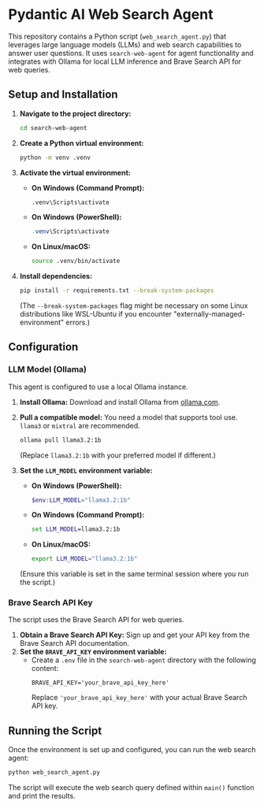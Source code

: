# Pydantic AI Web Search Agent

This repository contains a Python script (`web_search_agent.py`) that leverages large language models (LLMs) and web search capabilities to answer user questions. It uses `search-web-agent` for agent functionality and integrates with Ollama for local LLM inference and Brave Search API for web queries.

## Setup and Installation

1.  **Navigate to the project directory:**
    ```bash
    cd search-web-agent
    ```

2.  **Create a Python virtual environment:**
    ```bash
    python -m venv .venv
    ```

3.  **Activate the virtual environment:**
    *   **On Windows (Command Prompt):**
        ```cmd
        .venv\Scripts\activate
        ```
    *   **On Windows (PowerShell):**
        ```powershell
        .venv\Scripts\activate
        ```
    *   **On Linux/macOS:**
        ```bash
        source .venv/bin/activate
        ```

4.  **Install dependencies:**
    ```bash
    pip install -r requirements.txt --break-system-packages
    ```
    (The `--break-system-packages` flag might be necessary on some Linux distributions like WSL-Ubuntu if you encounter "externally-managed-environment" errors.)

## Configuration

### LLM Model (Ollama)

This agent is configured to use a local Ollama instance.

1.  **Install Ollama:** Download and install Ollama from [ollama.com](https://ollama.com/).
2.  **Pull a compatible model:** You need a model that supports tool use. `llama3` or `mixtral` are recommended.
    ```bash
    ollama pull llama3.2:1b
    ```
    (Replace `llama3.2:1b` with your preferred model if different.)

3.  **Set the `LLM_MODEL` environment variable:**
    *   **On Windows (PowerShell):**
        ```powershell
        $env:LLM_MODEL="llama3.2:1b"
        ```
    *   **On Windows (Command Prompt):**
        ```cmd
        set LLM_MODEL=llama3.2:1b
        ```
    *   **On Linux/macOS:**
        ```bash
        export LLM_MODEL="llama3.2:1b"
        ```
    (Ensure this variable is set in the same terminal session where you run the script.)

### Brave Search API Key

The script uses the Brave Search API for web queries.

1.  **Obtain a Brave Search API Key:** Sign up and get your API key from the Brave Search API documentation.
2.  **Set the `BRAVE_API_KEY` environment variable:**
    *   Create a `.env` file in the `search-web-agent` directory with the following content:
        ```
        BRAVE_API_KEY='your_brave_api_key_here'
        ```
        Replace `'your_brave_api_key_here'` with your actual Brave Search API key.

## Running the Script

Once the environment is set up and configured, you can run the web search agent:

```bash
python web_search_agent.py
```

The script will execute the web search query defined within `main()` function and print the results.
